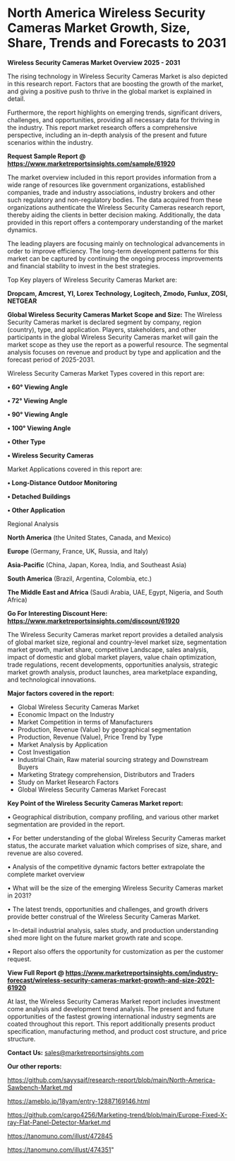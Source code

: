 # North America Wireless Security Cameras Market Growth, Size, Share, Trends and Forecasts to 2031

<Strong> Wireless Security Cameras Market Overview 2025 - 2031</strong>

The rising technology in Wireless Security Cameras Market is also depicted in this research report. Factors that are boosting the growth of the market, and giving a positive push to thrive in the global market is explained in detail.

Furthermore, the report highlights on emerging trends, significant drivers, challenges, and opportunities, providing all necessary data for thriving in the industry. This report market research offers a comprehensive perspective, including an in-depth analysis of the present and future scenarios within the industry.

<strong>Request Sample Report @ <a href=https://www.marketreportsinsights.com/sample/61920>https://www.marketreportsinsights.com/sample/61920</a></strong>

The market overview included in this report provides information from a wide range of resources like government organizations, established companies, trade and industry associations, industry brokers and other such regulatory and non-regulatory bodies. The data acquired from these organizations authenticate the Wireless Security Cameras research report, thereby aiding the clients in better decision making. Additionally, the data provided in this report offers a contemporary understanding of the market dynamics.

The leading players are focusing mainly on technological advancements in order to improve efficiency. The long-term development patterns for this market can be captured by continuing the ongoing process improvements and financial stability to invest in the best strategies.

Top Key players of Wireless Security Cameras Market are:

<strong>Dropcam, Amcrest, YI, Lorex Technology, Logitech, Zmodo, Funlux, ZOSI, NETGEAR</strong>

<strong><b>Global Wireless Security Cameras Market Scope and Size:</b></strong>
The Wireless Security Cameras market is declared segment by company, region (country), type, and application. Players, stakeholders, and other participants in the global Wireless Security Cameras market will gain the market scope as they use the report as a powerful resource. The segmental analysis focuses on revenue and product by type and application and the forecast period of 2025-2031.

Wireless Security Cameras Market Types covered in this report are:

<strong>• 60° Viewing Angle

• 72° Viewing Angle

• 90° Viewing Angle

• 100° Viewing Angle

• Other Type

• Wireless Security Cameras</strong>

Market Applications covered in this report are:

<strong>• Long-Distance Outdoor Monitoring

• Detached Buildings

• Other Application</strong> 

Regional Analysis

<strong>North America</strong> (the United States, Canada, and Mexico)

<strong>Europe</strong> (Germany, France, UK, Russia, and Italy)

<strong>Asia-Pacific</strong> (China, Japan, Korea, India, and Southeast Asia)

<strong>South America</strong> (Brazil, Argentina, Colombia, etc.)

<strong>The Middle East and Africa</strong> (Saudi Arabia, UAE, Egypt, Nigeria, and South Africa)

<strong>Go For Interesting Discount Here: <a href=https://www.marketreportsinsights.com/discount/61920>https://www.marketreportsinsights.com/discount/61920</a></strong>

The Wireless Security Cameras market report provides a detailed analysis of global market size, regional and country-level market size, segmentation market growth, market share, competitive Landscape, sales analysis, impact of domestic and global market players, value chain optimization, trade regulations, recent developments, opportunities analysis, strategic market growth analysis, product launches, area marketplace expanding, and technological innovations.

<strong><b>Major factors covered in the report:</b></strong>
<ul>
  <li>Global Wireless Security Cameras Market </li>
  <li>Economic Impact on the Industry</li>
  <li>Market Competition in terms of Manufacturers</li>
  <li>Production, Revenue (Value) by geographical segmentation</li>
  <li>Production, Revenue (Value), Price Trend by Type</li>
  <li>Market Analysis by Application</li>
  <li>Cost Investigation</li>
  <li>Industrial Chain, Raw material sourcing strategy and Downstream Buyers</li>
  <li>Marketing Strategy comprehension, Distributors and Traders</li>
  <li>Study on Market Research Factors</li>
  <li>Global Wireless Security Cameras Market Forecast</li>
</ul>

<strong><b>Key Point of the Wireless Security Cameras Market report:</b></strong>

• Geographical distribution, company profiling, and various other market segmentation are provided in the report.

• For better understanding of the global Wireless Security Cameras market status, the accurate market valuation which comprises of size, share, and revenue are also covered.

• Analysis of the competitive dynamic factors better extrapolate the complete market overview

• What will be the size of the emerging Wireless Security Cameras market in 2031?

• The latest trends, opportunities and challenges, and growth drivers provide better construal of the Wireless Security Cameras Market.

• In-detail industrial analysis, sales study, and production understanding shed more light on the future market growth rate and scope.

• Report also offers the opportunity for customization as per the customer request.

<strong><b>View Full Report @ <a href=https://www.marketreportsinsights.com/industry-forecast/wireless-security-cameras-market-growth-and-size-2021-61920>https://www.marketreportsinsights.com/industry-forecast/wireless-security-cameras-market-growth-and-size-2021-61920</a></b></strong>


At last, the Wireless Security Cameras Market report includes investment come analysis and development trend analysis. The present and future opportunities of the fastest growing international industry segments are coated throughout this report. This report additionally presents product specification, manufacturing method, and product cost structure, and price structure.

<strong>Contact Us:</strong>
sales@marketreportsinsights.com

<strong>Our other reports:</strong>

<a href=https://github.com/sayysaif/research-report/blob/main/North-America-Sawbench-Market.md>https://github.com/sayysaif/research-report/blob/main/North-America-Sawbench-Market.md</a>

<a href=https://ameblo.jp/18yam/entry-12887169146.html>https://ameblo.jp/18yam/entry-12887169146.html</a>

<a href=https://github.com/cargo4256/Marketing-trend/blob/main/Europe-Fixed-X-ray-Flat-Panel-Detector-Market.md>https://github.com/cargo4256/Marketing-trend/blob/main/Europe-Fixed-X-ray-Flat-Panel-Detector-Market.md</a>

<a href=https://tanomuno.com/illust/472845>https://tanomuno.com/illust/472845</a>

<a href=https://tanomuno.com/illust/474351>https://tanomuno.com/illust/474351</a>"
